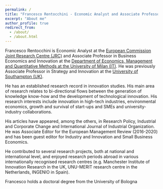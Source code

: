 ```yaml
---
permalink: /
title: "Francesco Rentocchini - Economic Analyst and Associate Professor"
excerpt: "About me"
author_profile: true
redirect_from: 
  - /about/
  - /about.html
---
```




Francesco Rentocchini is Economic Analyst at the <a href="https://iri.jrc.ec.europa.eu/home/" target="_blank">European Commission Joint Research Centre (JRC)</a> and Associate Professor in Business Economics and Innovation at the [Department of Economics,
Management and Quantitative Methods at the University of Milan (IT)](https://eng.demm.unimi.it/ecm/home). He was previously Associate Professor in Strategy and Innovation at the [University of Southampton (UK)](https://www.southampton.ac.uk/).

He has an established research record in innovation studies. His main area of research relates to bi-directional flows between the generation of knowledge know-how and the development of technological innovation. His research interests include innovation in high-tech industries,
environmental economics, growth and survival of start-ups and SMEs and university-industry collaborations.

His articles have appeared, among the others, in Research Policy, Industrial and Corporate Change and International Journal of Industrial Organization. He was Associate Editor for the European Management Review (2016-2020) and has been guest editor for Industry and Innovation and Small Business Economics.

He contributed to several research projects, both at national and international level, and enjoyed research periods abroad in various internationally recognised research centres (e.g. Manchester Institute of Innovation Research in the UK, UNU-MERIT research centre in the Netherlands, INGENIO in Spain).

Francesco holds a doctoral degree from the University of Bologna
